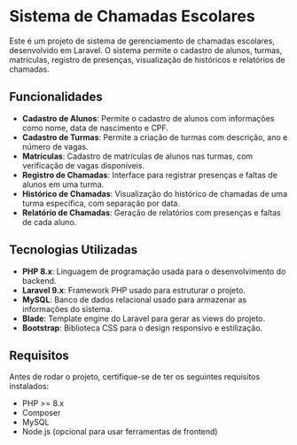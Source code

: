 # Sistema de Chamadas Escolares

Este é um projeto de sistema de gerenciamento de chamadas escolares, desenvolvido em Laravel. O sistema permite o cadastro de alunos, turmas, matrículas, registro de presenças, visualização de históricos e relatórios de chamadas.

## Funcionalidades

- **Cadastro de Alunos**: Permite o cadastro de alunos com informações como nome, data de nascimento e CPF.
- **Cadastro de Turmas**: Permite a criação de turmas com descrição, ano e número de vagas.
- **Matrículas**: Cadastro de matrículas de alunos nas turmas, com verificação de vagas disponíveis.
- **Registro de Chamadas**: Interface para registrar presenças e faltas de alunos em uma turma.
- **Histórico de Chamadas**: Visualização do histórico de chamadas de uma turma específica, com separação por data.
- **Relatório de Chamadas**: Geração de relatórios com presenças e faltas de cada aluno.

## Tecnologias Utilizadas

- **PHP 8.x**: Linguagem de programação usada para o desenvolvimento do backend.
- **Laravel 9.x**: Framework PHP usado para estruturar o projeto.
- **MySQL**: Banco de dados relacional usado para armazenar as informações do sistema.
- **Blade**: Template engine do Laravel para gerar as views do projeto.
- **Bootstrap**: Biblioteca CSS para o design responsivo e estilização.

## Requisitos

Antes de rodar o projeto, certifique-se de ter os seguintes requisitos instalados:

- PHP >= 8.x
- Composer
- MySQL
- Node.js (opcional para usar ferramentas de frontend)
